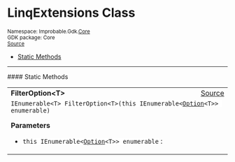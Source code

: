 
# LinqExtensions Class
<sup>
Namespace: Improbable.Gdk.<a href="{{urlRoot}}/api/core-index">Core</a><br/>
GDK package: Core<br/>
<a href="https://www.github.com/spatialos/gdk-for-unity/blob/84243525d98aff511e7aa1f7703c37347017e386/workers/unity/Packages/com.improbable.gdk.core/Components/Option.cs/#L172">Source</a>
<style>
a code {
                    padding: 0em 0.25em!important;
}
code {
                    background-color: #ffffff!important;
}
</style>
</sup>
<nav id="pageToc" class="page-toc"><ul><li><a href="#static-methods">Static Methods</a>
</ul></nav>











</p>
<hr style="width:100%; border-top-color:#d8d8d8" />
#### Static Methods


</p>




<table width="100%">
    <tr>
        <td style="border-right:none"><b>FilterOption&lt;T&gt;</b></td>
        <td style="border-left:none; text-align:right"><a href="https://www.github.com/spatialos/gdk-for-unity/blob/84243525d98aff511e7aa1f7703c37347017e386/workers/unity/Packages/com.improbable.gdk.core/Components/Option.cs/#L174">Source</a></td>
    </tr>
    <tr>
        <td colspan="2">
<code>IEnumerable&lt;T&gt; FilterOption&lt;T&gt;(this IEnumerable&lt;<a href="{{urlRoot}}/api/core/option">Option</a>&lt;T&gt;&gt; enumerable)</code></p>



</p>

<b>Parameters</b>

<ul>
<li><code>this IEnumerable&lt;<a href="{{urlRoot}}/api/core/option">Option</a>&lt;T&gt;&gt; enumerable</code> : </li>
</ul>





</td>
    </tr>
</table>







